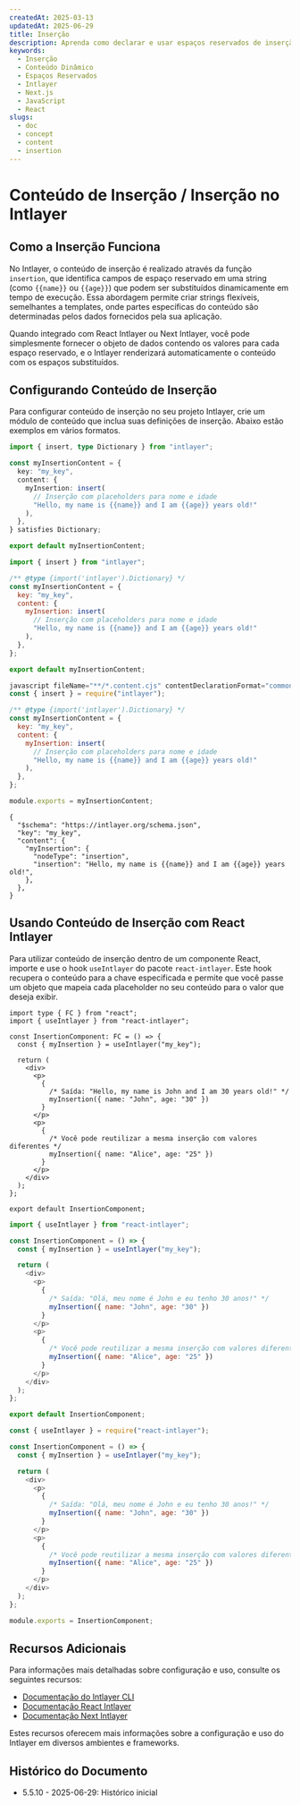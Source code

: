 ```yaml
---
createdAt: 2025-03-13
updatedAt: 2025-06-29
title: Inserção
description: Aprenda como declarar e usar espaços reservados de inserção no seu conteúdo. Esta documentação orienta você pelos passos para inserir valores dinamicamente dentro de estruturas de conteúdo predefinidas.
keywords:
  - Inserção
  - Conteúdo Dinâmico
  - Espaços Reservados
  - Intlayer
  - Next.js
  - JavaScript
  - React
slugs:
  - doc
  - concept
  - content
  - insertion
---
```


# Conteúdo de Inserção / Inserção no Intlayer

## Como a Inserção Funciona

No Intlayer, o conteúdo de inserção é realizado através da função `insertion`, que identifica campos de espaço reservado em uma string (como `{{name}}` ou `{{age}}`) que podem ser substituídos dinamicamente em tempo de execução. Essa abordagem permite criar strings flexíveis, semelhantes a templates, onde partes específicas do conteúdo são determinadas pelos dados fornecidos pela sua aplicação.

Quando integrado com React Intlayer ou Next Intlayer, você pode simplesmente fornecer o objeto de dados contendo os valores para cada espaço reservado, e o Intlayer renderizará automaticamente o conteúdo com os espaços substituídos.

## Configurando Conteúdo de Inserção

Para configurar conteúdo de inserção no seu projeto Intlayer, crie um módulo de conteúdo que inclua suas definições de inserção. Abaixo estão exemplos em vários formatos.

```typescript fileName="**/*.content.ts" contentDeclarationFormat="typescript"
import { insert, type Dictionary } from "intlayer";

const myInsertionContent = {
  key: "my_key",
  content: {
    myInsertion: insert(
      // Inserção com placeholders para nome e idade
      "Hello, my name is {{name}} and I am {{age}} years old!"
    ),
  },
} satisfies Dictionary;

export default myInsertionContent;
```

```javascript fileName="**/*.content.mjs" contentDeclarationFormat="esm"
import { insert } from "intlayer";

/** @type {import('intlayer').Dictionary} */
const myInsertionContent = {
  key: "my_key",
  content: {
    myInsertion: insert(
      // Inserção com placeholders para nome e idade
      "Hello, my name is {{name}} and I am {{age}} years old!"
    ),
  },
};

export default myInsertionContent;
```

```javascript fileName="**/*.content.cjs" contentDeclarationFormat="commonjs"
javascript fileName="**/*.content.cjs" contentDeclarationFormat="commonjs"
const { insert } = require("intlayer");

/** @type {import('intlayer').Dictionary} */
const myInsertionContent = {
  key: "my_key",
  content: {
    myInsertion: insert(
      // Inserção com placeholders para nome e idade
      "Hello, my name is {{name}} and I am {{age}} years old!"
    ),
  },
};

module.exports = myInsertionContent;
```

```json5 fileName="**/*.content.json" contentDeclarationFormat="json"
{
  "$schema": "https://intlayer.org/schema.json",
  "key": "my_key",
  "content": {
    "myInsertion": {
      "nodeType": "insertion",
      "insertion": "Hello, my name is {{name}} and I am {{age}} years old!",
    },
  },
}
```

## Usando Conteúdo de Inserção com React Intlayer

Para utilizar conteúdo de inserção dentro de um componente React, importe e use o hook `useIntlayer` do pacote `react-intlayer`. Este hook recupera o conteúdo para a chave especificada e permite que você passe um objeto que mapeia cada placeholder no seu conteúdo para o valor que deseja exibir.

```tsx fileName="**/*.tsx" codeFormat="typescript"
import type { FC } from "react";
import { useIntlayer } from "react-intlayer";

const InsertionComponent: FC = () => {
  const { myInsertion } = useIntlayer("my_key");

  return (
    <div>
      <p>
        {
          /* Saída: "Hello, my name is John and I am 30 years old!" */
          myInsertion({ name: "John", age: "30" })
        }
      </p>
      <p>
        {
          /* Você pode reutilizar a mesma inserção com valores diferentes */
          myInsertion({ name: "Alice", age: "25" })
        }
      </p>
    </div>
  );
};

export default InsertionComponent;
```

```javascript fileName="**/*.mjx" codeFormat="esm"
import { useIntlayer } from "react-intlayer";

const InsertionComponent = () => {
  const { myInsertion } = useIntlayer("my_key");

  return (
    <div>
      <p>
        {
          /* Saída: "Olá, meu nome é John e eu tenho 30 anos!" */
          myInsertion({ name: "John", age: "30" })
        }
      </p>
      <p>
        {
          /* Você pode reutilizar a mesma inserção com valores diferentes */
          myInsertion({ name: "Alice", age: "25" })
        }
      </p>
    </div>
  );
};

export default InsertionComponent;
```

```javascript fileName="**/*.cjs" codeFormat="commonjs"
const { useIntlayer } = require("react-intlayer");

const InsertionComponent = () => {
  const { myInsertion } = useIntlayer("my_key");

  return (
    <div>
      <p>
        {
          /* Saída: "Olá, meu nome é John e eu tenho 30 anos!" */
          myInsertion({ name: "John", age: "30" })
        }
      </p>
      <p>
        {
          /* Você pode reutilizar a mesma inserção com valores diferentes */
          myInsertion({ name: "Alice", age: "25" })
        }
      </p>
    </div>
  );
};

module.exports = InsertionComponent;
```

## Recursos Adicionais

Para informações mais detalhadas sobre configuração e uso, consulte os seguintes recursos:

- [Documentação do Intlayer CLI](https://github.com/aymericzip/intlayer/blob/main/docs/docs/pt/intlayer_cli.md)
- [Documentação React Intlayer](https://github.com/aymericzip/intlayer/blob/main/docs/docs/pt/intlayer_with_create_react_app.md)
- [Documentação Next Intlayer](https://github.com/aymericzip/intlayer/blob/main/docs/docs/pt/intlayer_with_nextjs_15.md)

Estes recursos oferecem mais informações sobre a configuração e uso do Intlayer em diversos ambientes e frameworks.

## Histórico do Documento

- 5.5.10 - 2025-06-29: Histórico inicial
